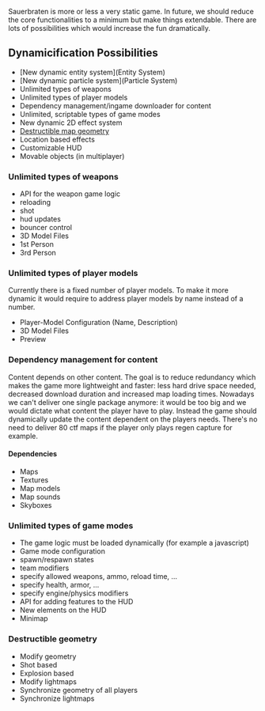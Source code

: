Sauerbraten is more or less a very static game. In future, we should reduce the core functionalities to a minimum but make things extendable. There are lots of possibilities which would increase the fun dramatically.

## Dynamicification Possibilities

* [New dynamic entity system](Entity System)
* [New dynamic particle system](Particle System)
* Unlimited types of weapons
* Unlimited types of player models
* Dependency management/ingame downloader for content
* Unlimited, scriptable types of game modes
* New dynamic 2D effect system
 * [Destructible map geometry](https://www.youtube.com/watch?v=VPdKX7UhneY&index=2&list=PLCbZc-GgCGzLhkGS5l850tjCQrPUeapK6)
* Location based effects
* Customizable HUD
* Movable objects (in multiplayer) 

### Unlimited types of weapons

* API for the weapon game logic
 * reloading
 * shot
 * hud updates
 * bouncer control
* 3D Model Files
 * 1st Person
 * 3rd Person

### Unlimited types of player models

Currently there is a fixed number of player models. To make it more dynamic it would require to address player models by name instead of a number.

* Player-Model Configuration (Name, Description)
* 3D Model Files
* Preview

### Dependency management for content

Content depends on other content. The goal is to reduce redundancy which makes the game more lightweight and faster: less hard drive space needed, decreased download duration and increased map loading times. Nowadays we can't deliver one single package anymore: it would be too big and we would dictate what content the player have to play. Instead the game should dynamically update the content dependent on the players needs. There's no need to deliver 80 ctf maps if the player only plays regen capture for example.

#### Dependencies

* Maps
 * Textures
 * Map models
 * Map sounds
 * Skyboxes

### Unlimited types of game modes

* The game logic must be loaded dynamically (for example a javascript)
* Game mode configuration
 * spawn/respawn states
  * team modifiers
  * specify allowed weapons, ammo, reload time, ...
  * specify health, armor, ...
 * specify engine/physics modifiers
* API for adding features to the HUD
 * New elements on the HUD
 * Minimap

### Destructible geometry

* Modify geometry
 * Shot based
 * Explosion based
* Modify lightmaps
* Synchronize geometry of all players
* Synchronize lightmaps
